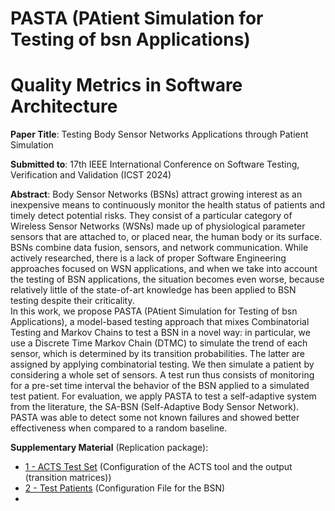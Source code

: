 # PASTA (PAtient Simulation for Testing of bsn Applications)
# Quality Metrics in Software Architecture

**Paper Title**: Testing Body Sensor Networks Applications through Patient Simulation

**Submitted to**: 17th IEEE International Conference on Software Testing, Verification and Validation (ICST 2024)

**Abstract**: Body Sensor Networks (BSNs) attract growing interest as an inexpensive means to continuously monitor the health status of patients and timely detect potential risks. 
They consist of a particular category of Wireless Sensor Networks (WSNs) made up of physiological parameter sensors that are attached to, or placed near, the human body or its surface. BSNs combine data fusion, sensors, and network communication. While actively researched, there is a lack of proper Software Engineering approaches focused on WSN applications, and when we take into account the testing of BSN applications, the situation becomes even worse, because relatively little of the state-of-art knowledge has been applied to BSN testing despite their criticality.  
In this work, we propose PASTA (PAtient Simulation for Testing of bsn Applications), a model-based testing approach that mixes Combinatorial Testing and Markov Chains to test a BSN in a novel way: in particular, we use a Discrete Time Markov Chain (DTMC) to simulate the trend of each sensor, which is determined by its transition probabilities. The latter are assigned by applying combinatorial testing.
We then simulate a patient by considering a whole set of sensors. A test run thus consists of monitoring for a pre-set time interval the behavior of the BSN applied to a simulated test patient. For evaluation, we apply PASTA to test a self-adaptive system from the literature, the SA-BSN (Self-Adaptive Body Sensor Network). PASTA was able to detect some not known failures and showed better effectiveness when compared to a random baseline. 


**Supplementary Material** (Replication package):
- [1 - ACTS Test Set]([link](https://github.com/samirasilva/PASTA_ICST/blob/main/1_ACTS_BSN_Test_Set_t_2.txt)) (Configuration of the ACTS tool and the output (transition matrices))
- [2 - Test Patients](link) (Configuration File for the BSN)
- 
